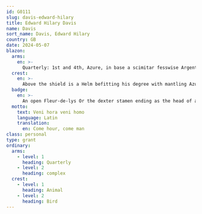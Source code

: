 ```yaml
---
id: G0111
slug: davis-edward-hilary
title: Edward Hilary Davis
name: Davis
sort_name: Davis, Edward Hilary
country: GB
date: 2024-05-07
blazon:
  arms:
    en: >-
      Quarterly: 1st and 4th, Azure, in base a scimitar fesswise Argent pommel and hilt at dexter Or between two like scimitars their pommels and hilts at sinister, in chief a tower of the Second supported by two lions combattant of the Third; 2nd and 3rd, Gules, between three fleurs-de-lis Argent (2,1) a bend Or charged with six pellets.
  crest:
    en: >-
      Above the shield is a Helm befitting his degree with mantling Azure doubled Or, bearing for a Crest, upon a Chapeau Gules turned up Ermine, an Eagle displayed reguardant Or gripping in its talons a thunderbolt fesswise all of the Same and bearing on its breast a baton bendwise Gules charged with three Martlets Or.
  badge:
    en: >-
      An open Fleur-de-lys Or the dexter stamen ending as the head of a Thistle proper the sinister stamen ending as a Rose Gules barbed and seeded proper.
  motto:
    text: Veni hora veni homo
    language: Latin
    translation:
      en: Come hour, come man
class: personal
type: grant
ordinary:
  arms:
    - level: 1
      heading: Quarterly
    - level: 2
      heading: complex
  crest:
    - level: 1
      heading: Animal
    - level: 2
      heading: Bird
---
```

